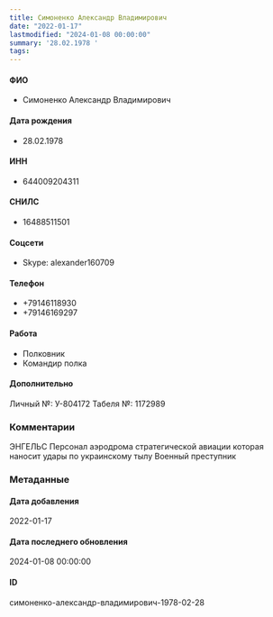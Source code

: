 ```yaml
---
title: Симоненко Александр Владимирович
date: "2022-01-17"
lastmodified: "2024-01-08 00:00:00"
summary: '28.02.1978 '
tags: 
---
```

<!--# pp1-->
<!--## Фигурант-->
<!--### Личные данные-->
#### ФИО
- Симоненко Александр Владимирович
#### Дата рождения
- 28.02.1978
#### ИНН
- 644009204311
#### СНИЛС
- 16488511501
#### Соцсети
- Skype: alexander160709
#### Телефон
- +79146118930
- +79146169297
#### Работа
- Полковник
- Командир полка
#### Дополнительно
Личный №: У-804172
Табеля №: 1172989
### Комментарии
ЭНГЕЛЬС
Персонал аэродрома стратегической авиации которая наносит удары по украинскому тылу
Военный преступник
### Метаданные
#### Дата добавления
2022-01-17
#### Дата последнего обновления
2024-01-08 00:00:00
#### ID
симоненко-александр-владимирович-1978-02-28
<!--## END;-->
